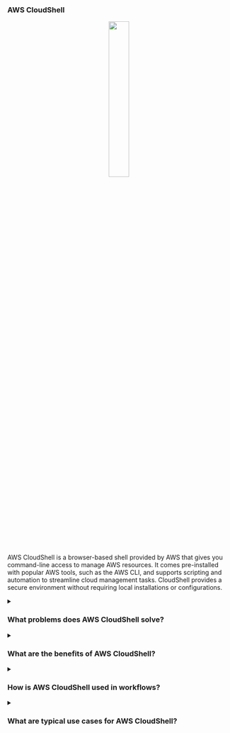 ### AWS CloudShell

<div align="center"> 
  <img src="https://cloud-icons.onemodel.app/aws/Architecture-Service-Icons_01312023/Arch_Developer-Tools/64/Arch_AWS-CloudShell_64@5x.png" width="30%"> 
</div> 

<br/> AWS CloudShell is a browser-based shell provided by AWS that gives you command-line access to manage AWS resources. It comes pre-installed with popular AWS tools, such as the AWS CLI, and supports scripting and automation to streamline cloud management tasks. CloudShell provides a secure environment without requiring local installations or configurations. 

<details>
<summary><h3>What problems does AWS CloudShell solve?</h3></summary> 
<div align="center"> 
  <img src="https://cdn-icons-png.flaticon.com/512/4133/4133589.png" width="25%"> 
</div> 

AWS CloudShell addresses several challenges faced by cloud users, including:

- **Local Configuration Hassles**: Eliminates the need for setting up and maintaining CLI tools on local machines.
- **Access Consistency**: Provides a consistent command-line experience across devices and platforms.
- **Security Concerns**: Ensures secure access to AWS resources without exposing local environments.
- **Resource Management**: Offers quick access to AWS resources with minimal setup.

</details> 

<details>
<summary><h3>What are the benefits of AWS CloudShell?</h3></summary> 
<div align="center"> 
  <img src="https://cdn-icons-png.flaticon.com/512/3588/3588592.png" width="25%"> 
</div> 

Key benefits of AWS CloudShell include:
  
- **No Setup Required**: Access a ready-to-use shell environment directly in the AWS Management Console.
- **Pre-installed Tools**: Use the AWS CLI, SDKs, and other essential tools without installation.
- **Built-in Security**: Operates within your AWS environment with managed permissions and secure connections.
- **Integrated with AWS**: Quickly manage and interact with AWS resources through CLI commands.

</details> 

<details>
<summary><h3>How is AWS CloudShell used in workflows?</h3></summary> 
<div align="center"> 
  <img src="https://cdn-icons-png.flaticon.com/512/1705/1705312.png" width="25%"> 
</div> 

AWS CloudShell enhances cloud management workflows by offering a pre-configured environment for scripting, automation, and resource management. You can execute AWS CLI commands, run scripts, and interact with services like EC2, S3, and IAM without additional configuration. It's especially helpful for troubleshooting and managing resources on the go.

</details> 

<details>
<summary><h3>What are typical use cases for AWS CloudShell?</h3></summary> 
<div align="center"> 
  <img src="https://cdn-icons-png.flaticon.com/512/2833/2833807.png" width="25%"> 
</div> 

Common use cases for AWS CloudShell include:

- **Quick AWS CLI Access**: Running AWS CLI commands without needing local installations or updates.
- **Troubleshooting**: Debugging AWS resources and resolving issues directly in the console.
- **Scripting and Automation**: Writing and executing scripts for automation tasks on AWS resources.
- **On-the-go Resource Management**: Managing AWS resources securely from any device with a browser.

</details> 
